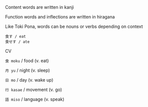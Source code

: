 Content words are written in kanji

Function words and inflections are written in hiragana

Like Toki Pona, words can be nouns or verbs depending on context

```
食す / eat
食せす / ate
```

CV

`食 moku` / food (v. eat)

`月 yu` / night (v. sleep)

`日 mo` / day (v. wake up)

`行 kasae` / movement (v. go)

`語 miso` / language (v. speak)
